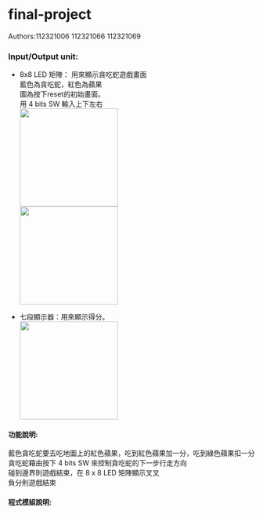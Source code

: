 # final-project
Authors:112321006 112321066 112321069
### Input/Output unit:<br>
* 8x8 LED 矩陣：
用來顯示貪吃蛇遊戲畫面<br>
藍色為貪吃蛇，紅色為蘋果<br>
圖為按下reset的初始畫面。<br>
用 4 bits SW 輸入上下左右<br>
 <img src=https://github.com/user-attachments/assets/b38c1d8e-6d1a-455c-853a-d9ae204d894c
width="200"/><br>
<img src=https://github.com/user-attachments/assets/31db5b58-748e-4c32-8d5a-ba9d06ae9668
width="200"/><br>

* 七段顯示器：用來顯示得分。<br>
 <img src=https://github.com/user-attachments/assets/9242f952-eb5f-4220-9344-1584309b6703
width="200"/><br>

#### 功能說明:
藍色貪吃蛇要去吃地圖上的紅色蘋果，吃到紅色蘋果加一分，吃到綠色蘋果扣一分<br>
貪吃蛇藉由按下 4 bits SW 來控制貪吃蛇的下一步行走方向<br>
碰到邊界則遊戲結束，在 8 x 8 LED 矩陣顯示叉叉<br>
負分則遊戲結束<br>

#### 程式模組說明:
